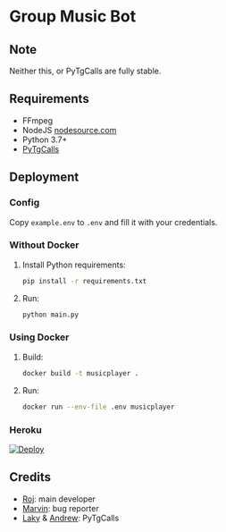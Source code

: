 # Group Music Bot

## Note

Neither this, or PyTgCalls are fully stable.

## Requirements

- FFmpeg
- NodeJS [nodesource.com](https://nodesource.com/)
- Python 3.7+
- [PyTgCalls](https://github.com/pytgcalls/pytgcalls)

## Deployment

### Config

Copy `example.env` to `.env` and fill it with your credentials.

### Without Docker

1. Install Python requirements:
   ```bash
   pip install -r requirements.txt
   ```
2. Run:
   ```bash
   python main.py
   ```

### Using Docker

1. Build:
   ```bash
   docker build -t musicplayer .
   ```
2. Run:
   ```bash
   docker run --env-file .env musicplayer
   ```

### Heroku
[![Deploy](https://www.herokucdn.com/deploy/button.svg)](https://heroku.com/deploy?template=https://github.com/v-v-r-official/voice-chat-su-bot)


## Credits

- [Roj](https://github.com/rojserbest): main developer
- [Marvin](https://github.com/BlackStoneReborn): bug reporter
- [Laky](https://github.com/Laky-64) & [Andrew](https://github.com/AndrewLaneX): PyTgCalls
